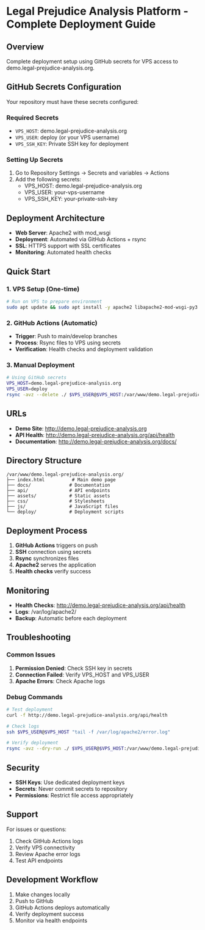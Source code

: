 # Legal Prejudice Analysis Platform - Complete Deployment Guide

## Overview
Complete deployment setup using GitHub secrets for VPS access to demo.legal-prejudice-analysis.org.

## GitHub Secrets Configuration
Your repository must have these secrets configured:

### Required Secrets
- `VPS_HOST`: demo.legal-prejudice-analysis.org
- `VPS_USER`: deploy (or your VPS username)
- `VPS_SSH_KEY`: Private SSH key for deployment

### Setting Up Secrets
1. Go to Repository Settings → Secrets and variables → Actions
2. Add the following secrets:
   - VPS_HOST: demo.legal-prejudice-analysis.org
   - VPS_USER: your-vps-username
   - VPS_SSH_KEY: your-private-ssh-key

## Deployment Architecture
- **Web Server**: Apache2 with mod_wsgi
- **Deployment**: Automated via GitHub Actions + rsync
- **SSL**: HTTPS support with SSL certificates
- **Monitoring**: Automated health checks

## Quick Start

### 1. VPS Setup (One-time)
```bash
# Run on VPS to prepare environment
sudo apt update && sudo apt install -y apache2 libapache2-mod-wsgi-py3 rsync
```

### 2. GitHub Actions (Automatic)
- **Trigger**: Push to main/develop branches
- **Process**: Rsync files to VPS using secrets
- **Verification**: Health checks and deployment validation

### 3. Manual Deployment
```bash
# Using GitHub secrets
VPS_HOST=demo.legal-prejudice-analysis.org
VPS_USER=deploy
rsync -avz --delete ./ $VPS_USER@$VPS_HOST:/var/www/demo.legal-prejudice-analysis.org/
```

## URLs
- **Demo Site**: http://demo.legal-prejudice-analysis.org
- **API Health**: http://demo.legal-prejudice-analysis.org/api/health
- **Documentation**: http://demo.legal-prejudice-analysis.org/docs/

## Directory Structure
```
/var/www/demo.legal-prejudice-analysis.org/
├── index.html          # Main demo page
├── docs/              # Documentation
├── api/               # API endpoints
├── assets/            # Static assets
├── css/               # Stylesheets
├── js/                # JavaScript files
└── deploy/            # Deployment scripts
```

## Deployment Process
1. **GitHub Actions** triggers on push
2. **SSH** connection using secrets
3. **Rsync** synchronizes files
4. **Apache2** serves the application
5. **Health checks** verify success

## Monitoring
- **Health Checks**: http://demo.legal-prejudice-analysis.org/api/health
- **Logs**: /var/log/apache2/
- **Backup**: Automatic before each deployment

## Troubleshooting
### Common Issues
1. **Permission Denied**: Check SSH key in secrets
2. **Connection Failed**: Verify VPS_HOST and VPS_USER
3. **Apache Errors**: Check Apache logs

### Debug Commands
```bash
# Test deployment
curl -f http://demo.legal-prejudice-analysis.org/api/health

# Check logs
ssh $VPS_USER@$VPS_HOST "tail -f /var/log/apache2/error.log"

# Verify deployment
rsync -avz --dry-run ./ $VPS_USER@$VPS_HOST:/var/www/demo.legal-prejudice-analysis.org/
```

## Security
- **SSH Keys**: Use dedicated deployment keys
- **Secrets**: Never commit secrets to repository
- **Permissions**: Restrict file access appropriately

## Support
For issues or questions:
1. Check GitHub Actions logs
2. Verify VPS connectivity
3. Review Apache error logs
4. Test API endpoints

## Development Workflow
1. Make changes locally
2. Push to GitHub
3. GitHub Actions deploys automatically
4. Verify deployment success
5. Monitor via health endpoints